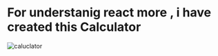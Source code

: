 # For understanig react more , i have created this Calculator
![caluclator](https://user-images.githubusercontent.com/98882189/216145863-5f4dac4c-fef5-4f48-806a-3c3f5b87f94c.jpeg)

